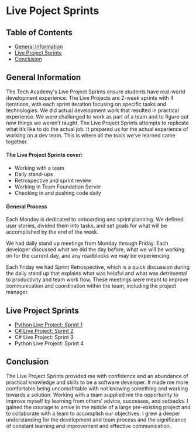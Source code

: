 # Live Poject Sprints

## Table of Contents
- [General Information](#general-information)
- [Live Project Sprints](#live-project-sprints)
- [Conclusion](#conclusion)

## General Information
The Tech Academy's Live Project Sprints ensure students have real-world development experience. The Live Projects are 2-week sprints with 4 iterations, with each sprint iteration focusing on specific tasks and technologies. We did actual development work that resulted in practical experience. We were challenged to work as part of a team and to figure out new things we weren’t taught. The Live Project Sprints attempts to replicate what it’s like to do the actual job. It prepared us for the actual experience of working on a dev team. This is where all the tools we’ve learned came together.

#### The Live Project Sprints cover:
- Working with a team
- Daily stand-ups
- Retrospective and sprint review
- Working in Team Foundation Server
- Checking in and pushing code daily

#### General Process
Each Monday is dedicated to onboarding and sprint planning. We defined user stories, divided them into tasks, and set goals for what will be accomplished by the end of the week.

We had daily stand up meetings from Monday through Friday. Each developer discussed what we did the day before, what we will be working on for the current day, and any roadblocks we may be experiencing.

Each Friday we had Sprint Retrospective, which is a quick discussion during the daily stand up that explains what was helpful and what was detrimental to productivity and team work flow. These meetings were meant to improve communication and coordination within the team, including the project manager.

## Live Project Sprints
- [Python Live Project: Sprint 1](https://github.com/rbmanez/TTA-Live-Project-Sprints/blob/master/PythonLiveProjectSprint1.md)
- [C# Live Project: Sprint 2](https://github.com/rbmanez/TTA-Live-Project-Sprints/blob/master/C%23LiveProjectSprint2.md)
- C# Live Project: Sprint 3
- Python Live Project: Sprint 4

## Conclusion
The Live Project Sprints provided me with confidence and an abundance of practical knowledge and skills to be a software developer. It made me more comfortable being uncomofrtable with not knowing something and working towards a solution. Working with a team supplied me the opportunity to improve myself by learning from others' advice, successes, and setbacks. I gained the courage to arrive in the middle of a large pre-existing project and to collaborate with a team to accomplish our objectives. I grew a deeper understanding for the development and team process and the significance of constant learning and improvement and effective communication.
